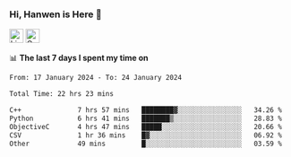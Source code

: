 ### Hi, Hanwen is Here 👋
<p>
	<a href="https://www.linkedin.com/in/liu-hanwen/"><img src="https://img.shields.io/badge/@hanwen-0A66C2?style=flat&logo=LinkedIn&logoColor=white" alt="Linkedin"  height="25px"/></a> 
	<a href="https://scholar.google.com/citations?user=HDF0su0AAAAJ"><img src="https://img.shields.io/badge/scholar-4385FE.svg?&style=plastic&logo=google-scholar&logoColor=white" alt="Google Scholar" height="25px"> </a>
</p>

📊 **The last 7 days I spent my time on** 
<!--START_SECTION:waka-->

```txt
From: 17 January 2024 - To: 24 January 2024

Total Time: 22 hrs 23 mins

C++              7 hrs 57 mins   ████████▓░░░░░░░░░░░░░░░░   34.26 %
Python           6 hrs 41 mins   ███████▒░░░░░░░░░░░░░░░░░   28.83 %
ObjectiveC       4 hrs 47 mins   █████░░░░░░░░░░░░░░░░░░░░   20.66 %
CSV              1 hr 36 mins    █▓░░░░░░░░░░░░░░░░░░░░░░░   06.92 %
Other            49 mins         █░░░░░░░░░░░░░░░░░░░░░░░░   03.59 %
```

<!--END_SECTION:waka-->


<!--
**david990917/david990917** is a ✨ _special_ ✨ repository because its `README.md` (this file) appears on your GitHub profile.

Here are some ideas to get you started:

- 🔭 I’m currently working on ...
- 🌱 I’m currently learning ...
- 👯 I’m looking to collaborate on ...
- 🤔 I’m looking for help with ...
- 💬 Ask me about ...
- 📫 How to reach me: ...
- 😄 Pronouns: ...
- ⚡ Fun fact: ...
-->
